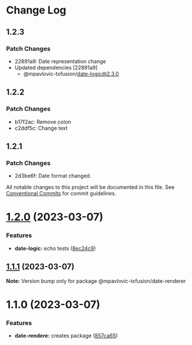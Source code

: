 # Change Log

## 1.2.3

### Patch Changes

- 22891a9: Date representation change
- Updated dependencies [22891a9]
  - @mpavlovic-txfusion/date-logic@2.3.0

## 1.2.2

### Patch Changes

- b17f2ac: Remove colon
- c2ddf5c: Change text

## 1.2.1

### Patch Changes

- 2d3be6f: Date format changed.

All notable changes to this project will be documented in this file.
See [Conventional Commits](https://conventionalcommits.org) for commit guidelines.

# [1.2.0](https://github.com/mpavlovic-txfusion/monorepo-example/compare/@mpavlovic-txfusion/date-renderer@1.1.1...@mpavlovic-txfusion/date-renderer@1.2.0) (2023-03-07)

### Features

- **date-logic:** echo tests ([8ec24c9](https://github.com/mpavlovic-txfusion/monorepo-example/commit/8ec24c90732732df26a0ffc5cd55a6e4bc7a772c))

## [1.1.1](https://github.com/mpavlovic-txfusion/monorepo-example/compare/@mpavlovic-txfusion/date-renderer@1.1.0...@mpavlovic-txfusion/date-renderer@1.1.1) (2023-03-07)

**Note:** Version bump only for package @mpavlovic-txfusion/date-renderer

# 1.1.0 (2023-03-07)

### Features

- **date-rendere:** creates package ([857ca65](https://github.com/mpavlovic-txfusion/monorepo-example/commit/857ca6525ccb6d5e546fc6c1ce98f36ee8e17299))
